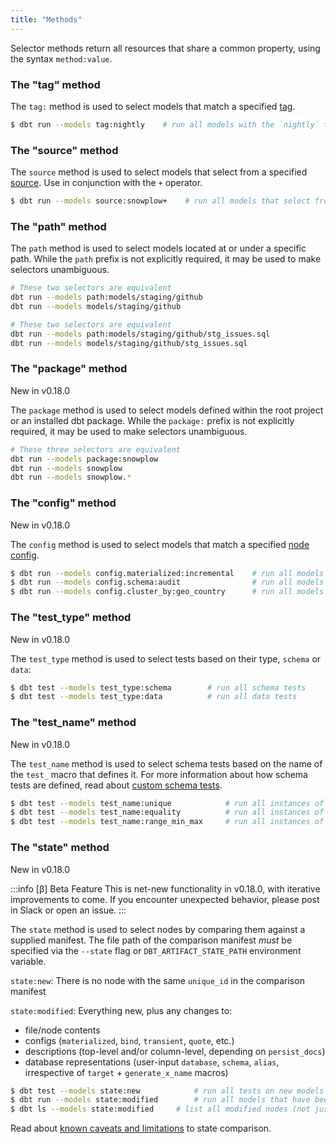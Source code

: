 ```yaml
---
title: "Methods"
---
```


Selector methods return all resources that share a common property, using the
syntax `method:value`.

### The "tag" method
The `tag:` method is used to select models that match a specified [tag](resource-configs/tags).

```bash
$ dbt run --models tag:nightly    # run all models with the `nightly` tag
```

### The "source" method
The `source` method is used to select models that select from a specified [source](using-sources). Use in conjunction with the `+` operator.

```bash
$ dbt run --models source:snowplow+    # run all models that select from Snowplow sources
```

### The "path" method
The `path` method is used to select models located at or under a specific path.
While the `path` prefix is not explicitly required, it may be used to make
selectors unambiguous.

```bash
# These two selectors are equivalent
dbt run --models path:models/staging/github
dbt run --models models/staging/github

# These two selectors are equivalent
dbt run --models path:models/staging/github/stg_issues.sql
dbt run --models models/staging/github/stg_issues.sql
```

### The "package" method
<Changelog>New in v0.18.0</Changelog>

The `package` method is used to select models defined within the root project
or an installed dbt package. While the `package:` prefix is not explicitly required, it may be used to make
selectors unambiguous.

```bash
# These three selectors are equivalent
dbt run --models package:snowplow
dbt run --models snowplow
dbt run --models snowplow.*
```

### The "config" method
<Changelog>New in v0.18.0</Changelog>

The `config` method is used to select models that match a specified [node config](config).

```bash
$ dbt run --models config.materialized:incremental    # run all models that are materialized incrementally
$ dbt run --models config.schema:audit                # run all models that are created in the `audit` schema
$ dbt run --models config.cluster_by:geo_country      # run all models clustered by `geo_country`
```

### The "test_type" method
<Changelog>New in v0.18.0</Changelog>

The `test_type` method is used to select tests based on their type, `schema` or `data`:

```bash
$ dbt test --models test_type:schema        # run all schema tests
$ dbt test --models test_type:data          # run all data tests
```

### The "test_name" method
<Changelog>New in v0.18.0</Changelog>

The `test_name` method is used to select schema tests based on the name of the `test_` macro
that defines it. For more information about how schema tests are defined, read about
[custom schema tests](custom-schema-tests).

```bash
$ dbt test --models test_name:unique            # run all instances of the `unique` test
$ dbt test --models test_name:equality          # run all instances of the `dbt_utils.equality` test
$ dbt test --models test_name:range_min_max     # run all instances of a custom schema test defined in the local project, `range_min_max`
```

### The "state" method
<Changelog>New in v0.18.0</Changelog>

:::info [β] Beta Feature
This is net-new functionality in v0.18.0, with iterative improvements to come.
If you encounter unexpected behavior, please post in Slack or open an issue.
:::

The `state` method is used to select nodes by comparing them against a supplied
manifest. The file path of the comparison manifest _must_ be specified via the
`--state` flag or `DBT_ARTIFACT_STATE_PATH` environment variable.

`state:new`: There is no node with the same `unique_id` in the comparison manifest

`state:modified`: Everything new, plus any changes to:
* file/node contents
* configs (`materialized`, `bind`, `transient`, `quote`, etc.)
* descriptions (top-level and/or column-level, depending on `persist_docs`)
* database representations (user-input `database`, `schema`, `alias`, irrespective of `target` + `generate_x_name` macros)

```bash
$ dbt test --models state:new            # run all tests on new models + and new tests on old models
$ dbt run --models state:modified        # run all models that have been modified
$ dbt ls --models state:modified     # list all modified nodes (not just models)
```

Read about [known caveats and limitations](node-selection/state-comparison-caveats) to state comparison.
